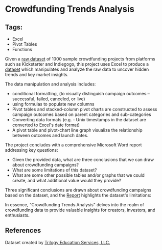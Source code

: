 # Crowdfunding Trends Analysis

## Tags:
- Excel
- Pivot Tables
- Functions

Given a [raw dataset](https://github.com/robert-z-lehr/Unveiling-Crowdfunding-Trends/raw/main/Excel) of 1000 sample crowdfunding projects from platforms such as Kickstarter and Indiegogo, this project uses Excel to produce a [dataset](https://github.com/robert-z-lehr/Unveiling-Crowdfunding-Trends/raw/main/Excel) which manipulates and analyze the raw data to uncover hidden trends and key market insights.

The data manipulation and analysis includes:
- conditional formatting, (to visually distinguish campaign outcomes – successful, failed, canceled, or live)
- using formulas to populate new columns
- Pivot tables and stacked-column pivot charts are constructed to assess campaign outcomes based on parent categories and sub-categories
- Converting data formats (e.g. - Unix timestamps in the dataset are converted to Excel's date format)
- A pivot table and pivot-chart line graph visualize the relationship between outcomes and launch dates.

The project concludes with a comprehensive Microsoft Word report addressing key questions:
- Given the provided data, what are three conclusions that we can draw about crowdfunding campaigns?
- What are some limitations of this dataset?
- What are some other possible tables and/or graphs that we could create, and what additional value would they provide?

 Three significant conclusions are drawn about crowdfunding campaigns based on the dataset, and the [Report](https://github.com/robert-z-lehr/Data_Science_Portfolio/blob/main/Unveiling_Crowdfunding_Trends/Report/) highlights the dataset's limitations:
 
 In essence, "Crowdfunding Trends Analysis" delves into the realm of crowdfunding data to provide valuable insights for creators, investors, and enthusiasts.

## References

Dataset created by [Trilogy Education Services, LLC.](https://trilogy.com/education/)
